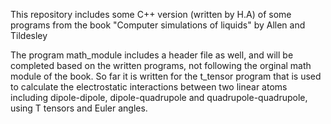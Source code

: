 This repository includes some C++ version (written by H.A) of some programs from the book "Computer simulations of liquids"
by Allen and Tildesley

The program math_module includes a header file as well, and will be completed based on the written programs, not following the orginal
math module of the book. So far it is written for the t_tensor program that is used to calculate the electrostatic interactions between 
two linear atoms including dipole-dipole, dipole-quadrupole and quadrupole-quadrupole, using T tensors and Euler angles.
